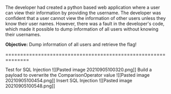 The developer had created a python based web application where a user can view their information by providing the username. The developer was confident that a user cannot view the information of other users unless they know their user names. However, there was a fault in the developer's code, which made it possible to dump information of all users without knowing their usernames.  
  
**Objective:** Dump information of all users and retrieve the flag!

==============================================================

Test for SQL Injection
![[Pasted image 20210905100320.png]]
Build a payload to overwrite the ComparisonOperator value
![[Pasted image 20210905100454.png]]
Insert SQL Injection
![[Pasted image 20210905100548.png]]
